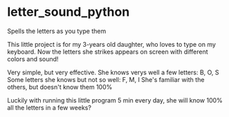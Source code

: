 # letter_sound_python
Spells the letters as you type them

This little project is for my 3-years old daughter, who loves to type on my keyboard.
Now the letters she strikes appears on screen with different colors and sound!

Very simple, but very effective.
She knows verys well a few letters: B, O, S
Some letters she knows but not so well: F, M, I
She's familiar with the others, but doesn't know them 100%

Luckily with running this little program 5 min every day, she will know 100% all the letters in a few weeks?
